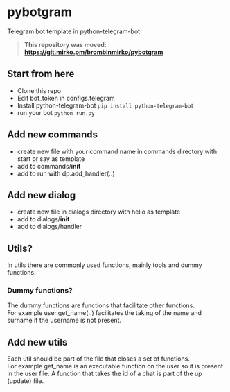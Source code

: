 # pybotgram
Telegram bot template in python-telegram-bot

> **This repository was moved: https://git.mirko.pm/brombinmirko/pybotgram**

## Start from here
* Clone this repo
* Edit bot_token in configs.telegram
* Install python-telegram-bot
```pip install python-telegram-bot```
* run your bot
```python run.py```

## Add new commands
* create new file with your command name in commands directory with start or say as template
* add to commands/__init__
* add to run with dp.add_handler(..)

## Add new dialog
* create new file in dialogs directory with hello as template
* add to dialogs/__init__
* add to dialogs/handler

## Utils?
In utils there are commonly used functions, mainly tools and dummy functions.  

### Dummy functions?
The dummy functions are functions that facilitate other functions.  
For example user.get_name(..) facilitates the taking of the name and surname if the username is not present.

## Add new utils
Each util should be part of the file that closes a set of functions.  
For example get_name is an executable function on the user so it is present in the user file. A function that takes the id of a chat is part of the up (update) file.
